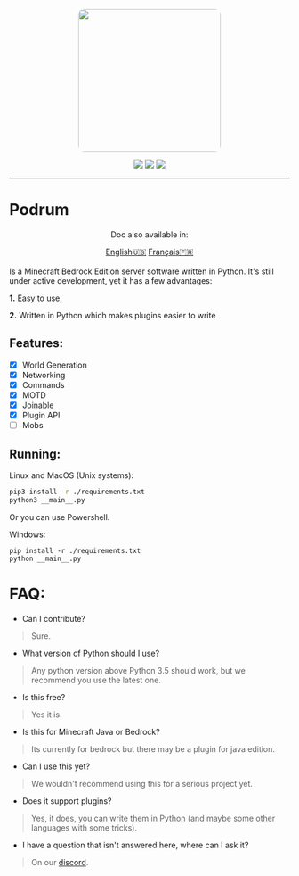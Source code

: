 <p align="center">
  <img width="256" style="border-radius:10px;" height="256" src="https://cdn.discordapp.com/attachments/576826528671858709/766767561681141790/Logo.png">


<div align="center">
    <a href="https://discord.gg/ScSsnwQ4kW"><img src="https://img.shields.io/discord/821124503185653803?style=flat-square"/></a>
    <a href="https://www.codefactor.io/repository/github/podrum/podrum"><img src="https://www.codefactor.io/repository/github/podrum/podrum/badge?style=flat-square"/></a>
    <a href="https://podrum.github.io/"><img src="https://img.shields.io/badge/website-online-orange?style=flat-square"/></a>
</div>
<hr/>

# Podrum

<p align="center">Doc also available in:</p>
<div align="center">
  <a href="#">English🇺🇸</a>
  <a href="languages/README_FR.md">Français🇫🇷</a></div>
<br>
Is a Minecraft Bedrock Edition server software written in Python.
It's still under active development, yet it has a few advantages:

**1.** Easy to use,

**2.** Written in Python which makes plugins easier to write

## Features:
 - [x] World Generation
 - [x] Networking
 - [x] Commands
 - [x] MOTD
 - [x] Joinable
 - [x] Plugin API
 - [ ] Mobs 

## Running:
Linux and MacOS (Unix systems):
```sh
pip3 install -r ./requirements.txt
python3 __main__.py
```
Or you can use Powershell.

Windows:
```batch
pip install -r ./requirements.txt
python __main__.py
```

# FAQ:
 - Can I contribute?
 > Sure.
 - What version of Python should I use?
 > Any python version above Python 3.5 should work, but we recommend you use the latest one.
 - Is this free?
 > Yes it is.
 - Is this for Minecraft Java or Bedrock?
 > Its currently for bedrock but there may be a plugin for java edition.
 - Can I use this yet?
 > We wouldn't recommend using this for a serious project yet.
 - Does it support plugins?
 > Yes, it does, you can write them in Python (and maybe some other languages with some tricks).
 - I have a question that isn't answered here, where can I ask it?
 > On our [discord](https://discord.gg/ScSsnwQ4kW).
